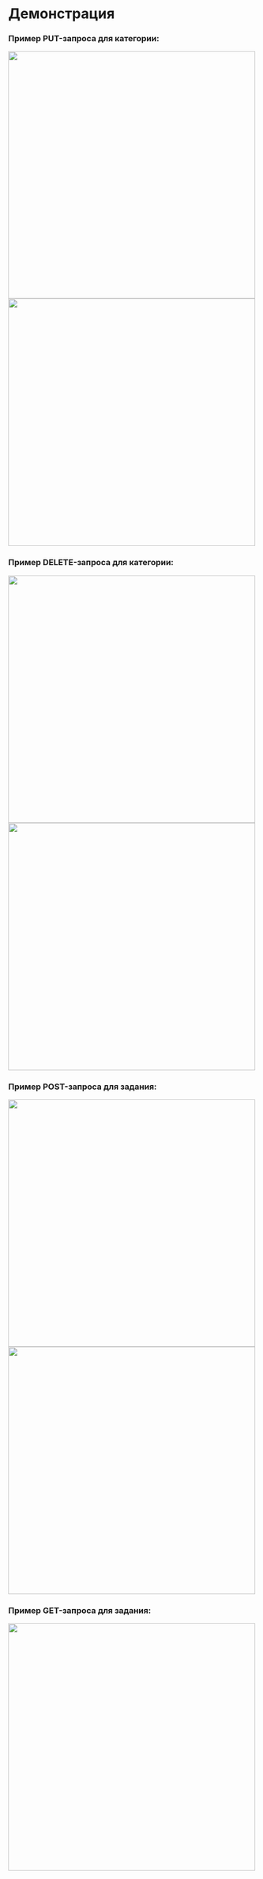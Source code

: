 <h1> Демонстрация </h1>

<h3>Пример PUT-запроса для категории:</h3>
<img src = "https://sun9-22.userapi.com/impf/0WnQOcMFNMh4pIbuAGJO9Nqu7pwwPmFcGt-ebQ/-UuypLseYl4.jpg?size=784x770&quality=96&sign=9e1a439fc20ef2620409e8b23d1bc00a&type=album" width=500>
<img src = "https://sun9-4.userapi.com/impf/wP-XNWyQn4mepCjZXRb2FW59KKBi8OjidibBfQ/FkzDf2h2Jvg.jpg?size=763x171&quality=96&sign=75a180cae1d298801bf61601b8c3e755&type=album" width=500>

<h3>Пример DELETE-запроса для категории:</h3>
<img src = "https://sun9-30.userapi.com/impf/QauiI6DDojTTRDvn5JSuoNVKfLesa2kLAZoiOw/WObmsP8EYnw.jpg?size=912x284&quality=96&sign=1781de0edc3537dbfa12beeb39516fe7&type=album" width=500>
<img src = "https://sun9-40.userapi.com/impf/T3tI7OgxvSoCAh1QnaOwviChhj-Wyh29RiIygA/ksQA_F2JDmQ.jpg?size=695x188&quality=96&sign=52e977abbae4edabf94c993e43db3b48&type=album" width=500>

<h3>Пример POST-запроса для задания:</h3>
<img src = "https://sun9-1.userapi.com/impf/LFKtxXIx_YH4xyouIle_5Pc74VWJPH5upwe9Mg/qt6kra3U6sA.jpg?size=739x926&quality=96&sign=681e197a274c9cba3188187f9305724a&type=album" width=500>
<img src = "https://sun9-65.userapi.com/impf/e0_wg_Gsjdt0m6BbrfGBCv7yj64b57GpKkVWkg/PZgd_BNPoyI.jpg?size=759x138&quality=96&sign=612a58d9b3ce25b573f9be35b8344a9a&type=album" width=500>

<h3> Пример GET-запроса для задания:</h3>
<img src = "https://sun9-16.userapi.com/impf/qp9CPSZivyVekp2yjKOH4bPMcDg7HGBjhEbc4A/D7UnrFq6-D4.jpg?size=754x863&quality=96&sign=bf2f1204812a5fa97f4f8e4dce37bb40&type=album" width=500>
